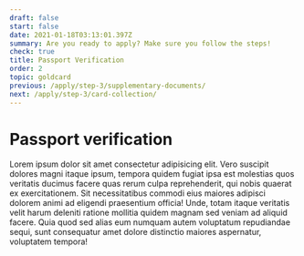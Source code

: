 ```yaml
---
draft: false
start: false
date: 2021-01-18T03:13:01.397Z
summary: Are you ready to apply? Make sure you follow the steps!
check: true
title: Passport Verification
order: 2
topic: goldcard
previous: /apply/step-3/supplementary-documents/
next: /apply/step-3/card-collection/
---
```


# Passport verification

Lorem ipsum dolor sit amet consectetur adipisicing elit. Vero suscipit dolores magni itaque ipsum, tempora quidem fugiat ipsa est molestias quos veritatis ducimus facere quas rerum culpa reprehenderit, qui nobis quaerat ex exercitationem. Sit necessitatibus commodi eius maiores adipisci dolorem animi ad eligendi praesentium officia! Unde, totam itaque veritatis velit harum deleniti ratione mollitia quidem magnam sed veniam ad aliquid facere. Quia quod sed alias eum numquam autem voluptatum repudiandae sequi, sunt consequatur amet dolore distinctio maiores aspernatur, voluptatem tempora!
